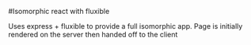 #Isomorphic react with fluxible

Uses express + fluxible to provide a full isomorphic app.
Page is initially rendered on the server then handed off to the client